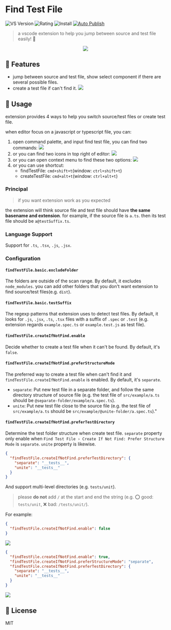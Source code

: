 # Find Test File

![VS Version](https://vsmarketplacebadge.apphb.com/version/wjgogogo.find-test-file.svg)
![Rating](https://vsmarketplacebadge.apphb.com/rating/wjgogogo.find-test-file.svg)
![Install](https://vsmarketplacebadge.apphb.com/installs/wjgogogo.find-test-file.svg)
[![Auto Publish](https://github.com/wjgogogo/vscode-find-test-file/actions/workflows/publish.yml/badge.svg)](https://github.com/wjgogogo/vscode-find-test-file/actions/workflows/publish.yml)

> a vscode extension to help you jump between source and test file easily! 💯

<p align="center">
  <img  src="./public/icon.png">
</p>

## 🎉 Features

- jump between source and test file, show select component if there are several possible files.
- create a test file if can't find it.
  ![](./preview/preview.gif)

## 🔖 Usage

extension provides 4 ways to help you switch source/test files or create test file.

when editor focus on a javascript or typescript file, you can:

1. open command palette, and input find test file, you can find two commands:
   ![](./preview/command-palette.jpg)
2. or you can find two icons in top right of editor:
   ![](./preview/editor-title.jpg)
3. or you can open context menu to find these two options:
   ![](./preview/context.jpg)
4. or you can use shortcut:
   - findTestFile: `cmd+shift+t`(window: `ctrl+shift+t`)
   - createTestFile: `cmd+alt+t`(window: `ctrl+alt+t`)

### Principal

> if you want extension work as you expected

the extension will think source file and test file should have **the same basename and extension**. for example, if the source file is `a.ts`. then its test file should be `a@testSuffix.ts`.

### Language Support

Support for `.ts`, `.tsx`, `.js`, `.jsx`.

### Configuration

#### `findTestFile.basic.excludeFolder`

The folders are outside of the scan range. By default, it excludes `node_modules`. you can add other folders that you don't want extension to find source/test files(e.g. `dist`).

#### `findTestFile.basic.testSuffix`

The regexp patterns that extension uses to detect test files. By default, it looks for `.js`, `.jsx`, `.ts`, `.tsx` files with a suffix of `.spec` or `.test` (e.g. extension regards `example.spec.ts` or `example.test.js` as test file).

#### `findTestFile.createIfNotFind.enable`

Decide whether to create a test file when it can't be found. By default, it's `false`.

#### `findTestFile.createIfNotFind.preferStructureMode`

The preferred way to create a test file when can't find it and `findTestFile.createIfNotFind.enable` is enabled. By default, it's `separate`.

- `separate`: Put new test file in a separate folder, and follow the same directory structure of source file (e.g. the test file of `src/example/a.ts` should be `@separate-folder/example/a.spec.ts`).
- `unite`: Put new test file close to the source file (e.g. the test file of `src/example/a.ts` should be `src/example/@unite-folder/a.spec.ts`)."

#### `findTestFile.createIfNotFind.preferTestDirectory`

Determine the test folder structure when create test file. `separate` property only enable when `Find Test File › Create If Not Find: Prefer Structure Mode` is `separate`. `unite` property is likewise.

```json
{
  "findTestFile.createIfNotFind.preferTestDirectory": {
    "separate": "__tests__",
    "unite": "__tests__"
  }
}
```

And support multi-level directories (e.g. `tests/unit`).

> please **do not** add `/` at the start and end the string (e.g. ⭕️ good: `tests/unit`, ❌ bad: `/tests/unit/`).

For example:

```json
{
  "findTestFile.createIfNotFind.enable": false
}
```

![](./preview/disable-create-test-file.gif)

```json
{
  "findTestFile.createIfNotFind.enable": true,
  "findTestFile.createIfNotFind.preferStructureMode": "separate",
  "findTestFile.createIfNotFind.preferTestDirectory": {
    "separate": "__tests__",
    "unite": "__tests__"
  }
}
```

![](./preview/enable-create-test-file.gif)

## 🚩 License

MIT
